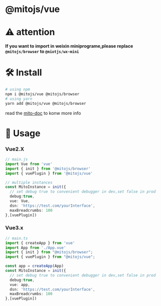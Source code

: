 # @mitojs/vue

# ⚠️ attention

**If you want to import in weixin miniprograme,please replace `@mitojs/browser` to `@miotjs/wx-mini`**



# 🛠️ Install

```bash
# using npm
npm i @mitojs/vue @mitojs/browser
# using yarn
yarn add @mitojs/vue @mitojs/browser
```

read the [mito-doc](https://mitojs.github.io/mito-doc/#/sdk/guide/introduction) to konw more info


# 🥳 Usage

### Vue2.X

```typescript
// main.js
import Vue from 'vue'
import { init } from '@mitojs/browser'
import { vuePlugin } from '@mitojs/vue'

// multiple instances
const MitoInstance = init({
  // set debug true to convenient debugger in dev,set false in prod
  debug:true,
  vue: Vue,
  dsn: 'https://test.com/yourInterface',
  maxBreadcrumbs: 100
},[vuePlugin])

```

### Vue3.x
```typescript
// main.ts
import { createApp } from 'vue'
import App from './App.vue'
import { init } from "@mitojs/browser";
import { vuePlugin } from "@mitojs/vue";

const app = createApp(App)
const MitoInstance = init({
  // set debug true to convenient debugger in dev,set false in prod
  debug:true,
  vue: app,
  dsn: 'https://test.com/yourInterface',
  maxBreadcrumbs: 100
},[vuePlugin])
```
